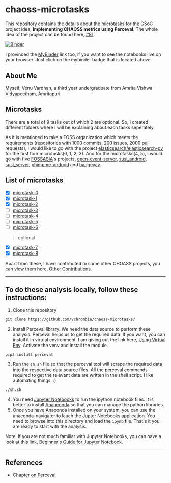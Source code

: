 # chaoss-microtasks

This repository contains the details about the microtasks for the GSoC project idea, **Implementing CHAOSS metrics using Perceval**. The whole idea of the project can be found here, [#81](https://github.com/chaoss/wg-gmd/issues/81). 

[![Binder](https://mybinder.org/badge_logo.svg)](https://mybinder.org/v2/gh/vchrombie/chaoss-microtasks/master)

I provinded the [MyBinder](https://mybinder.org/) link too, if you want to see the notebooks live on your browser. Just click on the mybinder badge that is located above.

## About Me

Myself, Venu Vardhan, a third year undergraduate from Amrita Vishwa Vidyapeetham, Amritapuri.

## Microtasks

There are a total of 9 tasks out of which 2 are optional. So, I created different folders where I will be explaining about each tasks seperately.

As it is mentioned to take a FOSS organization which meets the requirements (repositories with 1000 commits, 200 issues, 2000 pull requests), I would like to go with the project [elasticsearch/elasticsearch-py](https://github.com/elasticsearch/elasticsearch-py) for the first four microtasks(0, 1, 2, 3). And for the microtasks(4, 5), I would go with five [FOSSASIA](https://github.com/fossasia/)'s projects, [open-event-server](https://github.com/fossasia/open-event-server), [susi_android](https://github.com/fossasia/susi_android), [susi_server](https://github.com/fossasia/susi_server), [phimpme-android](https://github.com/fossasia/phimpme-android) and [badgeyay](https://github.com/fossasia/badgeyay).

## List of microtasks
- [x] [microtask-0](microtask-0/)
- [x] [microtask-1](microtask-1/)
- [x] [microtask-2](microtask-2/)
- [ ] [microtask-3](microtask-3/)
- [ ] [microtask-4](microtask-4/)
- [ ] [microtask-5](microtask-5/)
- [ ] [microtask-6](microtask-6/)
> optional
- [x] [microtask-7](microtask-7/)
- [x] [microtask-8](microtask-8/)

Apart from these, I have contributed to some other CHOASS projects, you can view them here, [Other Contributions](microtasks-6/othercontributions.md).

----

## To do these analysis locally, follow these instructions:
1. Clone this repository
```
git clone https://github.com/vchrombie/chaoss-microtasks/
```
2. Install Perceval library. We need the data source to perform these analysis. Perceval helps us to get the required data. If you want, you can install it in virtual environment. I am giving out the link here, [Using Virtual Env](https://docs.python.org/3/tutorial/venv.html). Activate the venv and install the module.
```
pip3 install perceval
``` 
3. Run the `sh.sh` file so that the perceval tool will scrape the required data into the respective data source files. All the perceval commands required to get the relevant data are written in the shell script. I like automating things. :)
```
./sh.sh
```
4. You need [Jupyter Notebooks](https://jupyter-notebook-beginner-guide.readthedocs.io/en/latest/what_is_jupyter.html) to run the ipython notebook files. It is better to install [Ananconda](https://docs.anaconda.com/anaconda/install/linux/) so that you can manage the python libraries.
5. Once you have Anaconda installed on your system, you can use the anaconda-navigator to lauch the Jupter Notebooks application. You need to browse into this directory and load the `ipynb` file. That's it you are ready to start with the analysis. 

Note: If you are not much familiar with Jupyter Notebooks, you can have a look at this link, [Beginner's Guide for Jupyter Notebook](https://jupyter-notebook-beginner-guide.readthedocs.io/en/latest/execute.html).

---

## References
- [Chapter on Perceval](https://chaoss.github.io/grimoirelab-tutorial/perceval/intro.html)
